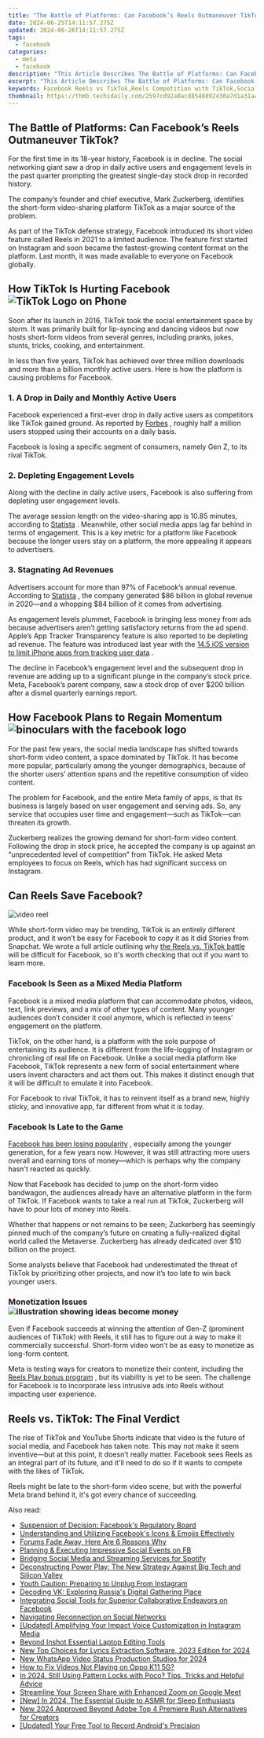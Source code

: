 ```yaml
---
title: "The Battle of Platforms: Can Facebook’s Reels Outmaneuver TikTok?"
date: 2024-06-25T14:11:57.275Z
updated: 2024-06-26T14:11:57.275Z
tags:
  - facebook
categories:
  - meta
  - facebook
description: "This Article Describes The Battle of Platforms: Can Facebook’s Reels Outmaneuver TikTok?"
excerpt: "This Article Describes The Battle of Platforms: Can Facebook’s Reels Outmaneuver TikTok?"
keywords: Facebook Reels vs TikTok,Reels Competition with TikTok,Social Media Platform Battle,TikTok Versus Facebook,Video Sharing Clash,Reel Dominance Challenge,Digital Content Showdown
thumbnail: https://thmb.techidaily.com/2597cd92a0acd8548892430a7d1a31aad74db81001d653dab278938ebfa823a1.jpg
---
```


## The Battle of Platforms: Can Facebook’s Reels Outmaneuver TikTok?

 For the first time in its 18-year history, Facebook is in decline. The social networking giant saw a drop in daily active users and engagement levels in the past quarter prompting the greatest single-day stock drop in recorded history.

 The company’s founder and chief executive, Mark Zuckerberg, identifies the short-form video-sharing platform TikTok as a major source of the problem.

 As part of the TikTok defense strategy, Facebook introduced its short video feature called Reels in 2021 to a limited audience. The feature first started on Instagram and soon became the fastest-growing content format on the platform. Last month, it was made available to everyone on Facebook globally.

## How TikTok Is Hurting Facebook ![TikTok Logo on Phone](https://static1.makeuseofimages.com/wordpress/wp-content/uploads/2022/03/Tiktok-logo.jpg)

 Soon after its launch in 2016, TikTok took the social entertainment space by storm. It was primarily built for lip-syncing and dancing videos but now hosts short-form videos from several genres, including pranks, jokes, stunts, tricks, cooking, and entertainment.

 In less than five years, TikTok has achieved over three million downloads and more than a billion monthly active users. Here is how the platform is causing problems for Facebook.

### 1\. A Drop in Daily and Monthly Active Users

 Facebook experienced a first-ever drop in daily active users as competitors like TikTok gained ground. As reported by [Forbes](https://www.forbes.com/sites/roberthart/2022/02/03/facebook-loses-daily-active-users-for-the-first-time--heres-where-theyre-going/) , roughly half a million users stopped using their accounts on a daily basis.

 Facebook is losing a specific segment of consumers, namely Gen Z, to its rival TikTok.

### 2\. Depleting Engagement Levels

 Along with the decline in daily active users, Facebook is also suffering from depleting user engagement levels.

 The average session length on the video-sharing app is 10.85 minutes, according to [Statista](https://www.statista.com/statistics/579411/top-us-social-networking-apps-ranked-by-session-length/) . Meanwhile, other social media apps lag far behind in terms of engagement. This is a key metric for a platform like Facebook because the longer users stay on a platform, the more appealing it appears to advertisers.

### 3\. Stagnating Ad Revenues

 Advertisers account for more than 97% of Facebook’s annual revenue. According to [Statista](https://www.statista.com/statistics/267031/facebooks-annual-revenue-by-segment/) , the company generated $86 billion in global revenue in 2020—and a whopping $84 billion of it comes from advertising.

 As engagement levels plummet, Facebook is bringing less money from ads because advertisers aren’t getting satisfactory returns from the ad spend. Apple’s App Tracker Transparency feature is also reported to be depleting ad revenue. The feature was introduced last year with the [14.5 iOS version to limit iPhone apps from tracking user data](http://www.makeuseof.com/how-the-ios-14-5-update-is-going-to-really-hurt-facebook/) .

 The decline in Facebook’s engagement level and the subsequent drop in revenue are adding up to a significant plunge in the company’s stock price. Meta, Facebook’s parent company, saw a stock drop of over $200 billion after a dismal quarterly earnings report.

## How Facebook Plans to Regain Momentum ![binoculars with the facebook logo](https://static1.makeuseofimages.com/wordpress/wp-content/uploads/2022/02/Facebook-Privacy.jpg)

 For the past few years, the social media landscape has shifted towards short-form video content, a space dominated by TikTok. It has become more popular, particularly among the younger demographics, because of the shorter users’ attention spans and the repetitive consumption of video content.

 The problem for Facebook, and the entire Meta family of apps, is that its business is largely based on user engagement and serving ads. So, any service that occupies user time and engagement—such as TikTok—can threaten its growth.

 Zuckerberg realizes the growing demand for short-form video content. Following the drop in stock price, he accepted the company is up against an “unprecedented level of competition” from TikTok. He asked Meta employees to focus on Reels, which has had significant success on Instagram.

## Can Reels Save Facebook?

![video reel](https://static1.makeuseofimages.com/wordpress/wp-content/uploads/2022/03/Reels.jpg)

 While short-form video may be trending, TikTok is an entirely different product, and it won’t be easy for Facebook to copy it as it did Stories from Snapchat. We wrote a full article outlining why [the Reels vs. TikTok battle](http://www.makeuseof.com/use-instagram-reels-or-tiktok/) will be difficult for Facebook, so it's worth checking that out if you want to learn more.

### Facebook Is Seen as a Mixed Media Platform

 Facebook is a mixed media platform that can accommodate photos, videos, text, link previews, and a mix of other types of content. Many younger audiences don’t consider it cool anymore, which is reflected in teens’ engagement on the platform.

 TikTok, on the other hand, is a platform with the sole purpose of entertaining its audience. It is different from the life-logging of Instagram or chronicling of real life on Facebook. Unlike a social media platform like Facebook, TikTok represents a new form of social entertainment where users invent characters and act them out. This makes it distinct enough that it will be difficult to emulate it into Facebook.

 For Facebook to rival TikTok, it has to reinvent itself as a brand new, highly sticky, and innovative app, far different from what it is today.

### Facebook Is Late to the Game

[Facebook has been losing popularity](https://www.makeuseof.com/facebook-popularity-peak/) , especially among the younger generation, for a few years now. However, it was still attracting more users overall and earning tons of money—which is perhaps why the company hasn't reacted as quickly.

 Now that Facebook has decided to jump on the short-form video bandwagon, the audiences already have an alternative platform in the form of TikTok. If Facebook wants to take a real run at TikTok, Zuckerberg will have to pour lots of money into Reels.

 Whether that happens or not remains to be seen; Zuckerberg has seemingly pinned much of the company’s future on creating a fully-realized digital world called the Metaverse. Zuckerberg has already dedicated over $10 billion on the project.

 Some analysts believe that Facebook had underestimated the threat of TikTok by prioritizing other projects, and now it’s too late to win back younger users.

### Monetization Issues ![illustration showing ideas become money](https://static1.makeuseofimages.com/wordpress/wp-content/uploads/2022/03/Monetization.jpg)

 Even if Facebook succeeds at winning the attention of Gen-Z (prominent audiences of TikTok) with Reels, it still has to figure out a way to make it commercially successful. Short-form video won’t be as easy to monetize as long-form content.

 Meta is testing ways for creators to monetize their content, including the [Reels Play bonus program](https://www.makeuseof.com/instagram-reels-bonuses/) , but its viability is yet to be seen. The challenge for Facebook is to incorporate less intrusive ads into Reels without impacting user experience.

## Reels vs. TikTok: The Final Verdict

 The rise of TikTok and YouTube Shorts indicate that video is the future of social media, and Facebook has taken note. This may not make it seem inventive—but at this point, it doesn’t really matter. Facebook sees Reels as an integral part of its future, and it'll need to do so if it wants to compete with the likes of TikTok.

 Reels might be late to the short-form video scene, but with the powerful Meta brand behind it, it's got every chance of succeeding.


<ins class="adsbygoogle"
     style="display:block"
     data-ad-format="autorelaxed"
     data-ad-client="ca-pub-7571918770474297"
     data-ad-slot="1223367746"></ins>



<ins class="adsbygoogle"
     style="display:block"
     data-ad-client="ca-pub-7571918770474297"
     data-ad-slot="8358498916"
     data-ad-format="auto"
     data-full-width-responsive="true"></ins>

<span class="atpl-alsoreadstyle">Also read:</span>
<div><ul>
<li><a href="https://facebook.techidaily.com/suspension-of-decision-facebooks-regulatory-board/"><u>Suspension of Decision: Facebook's Regulatory Board</u></a></li>
<li><a href="https://facebook.techidaily.com/understanding-and-utilizing-facebooks-icons-and-emojis-effectively/"><u>Understanding and Utilizing Facebook's Icons & Emojis Effectively</u></a></li>
<li><a href="https://facebook.techidaily.com/forums-fade-away-here-are-6-reasons-why/"><u>Forums Fade Away, Here Are 6 Reasons Why</u></a></li>
<li><a href="https://facebook.techidaily.com/planning-and-executing-impressive-social-events-on-fb/"><u>Planning & Executing Impressive Social Events on FB</u></a></li>
<li><a href="https://facebook.techidaily.com/bridging-social-media-and-streaming-services-for-spotify/"><u>Bridging Social Media and Streaming Services for Spotify</u></a></li>
<li><a href="https://facebook.techidaily.com/deconstructing-power-play-the-new-strategy-against-big-tech-and-silicon-valley/"><u>Deconstructing Power Play: The New Strategy Against Big Tech and Silicon Valley</u></a></li>
<li><a href="https://facebook.techidaily.com/youth-caution-preparing-to-unplug-from-instagram/"><u>Youth Caution: Preparing to Unplug From Instagram</u></a></li>
<li><a href="https://facebook.techidaily.com/decoding-vk-exploring-russias-digital-gathering-place/"><u>Decoding VK: Exploring Russia's Digital Gathering Place</u></a></li>
<li><a href="https://facebook.techidaily.com/integrating-social-tools-for-superior-collaborative-endeavors-on-facebook/"><u>Integrating Social Tools for Superior Collaborative Endeavors on Facebook</u></a></li>
<li><a href="https://facebook.techidaily.com/navigating-reconnection-on-social-networks/"><u>Navigating Reconnection on Social Networks</u></a></li>
<li><a href="https://instagram-video-files.techidaily.com/updated-amplifying-your-impact-voice-customization-in-instagram-media/"><u>[Updated] Amplifying Your Impact  Voice Customization in Instagram Media</u></a></li>
<li><a href="https://extra-lessons.techidaily.com/beyond-inshot-essential-laptop-editing-tools/"><u>Beyond Inshot  Essential Laptop Editing Tools</u></a></li>
<li><a href="https://audio-shaping.techidaily.com/new-top-choices-for-lyrics-extraction-software-2023-edition-for-2024/"><u>New Top Choices for Lyrics Extraction Software, 2023 Edition for 2024</u></a></li>
<li><a href="https://ai-driven-video-production.techidaily.com/new-whatsapp-video-status-production-studios-for-2024/"><u>New WhatsApp Video Status Production Studios for 2024</u></a></li>
<li><a href="https://blog-min.techidaily.com/how-to-fix-videos-not-playing-on-oppo-k11-5g-by-stellar-video-repair-mobile-video-repair/"><u>How to Fix Videos Not Playing on Oppo K11 5G?</u></a></li>
<li><a href="https://easy-unlock-android.techidaily.com/in-2024-still-using-pattern-locks-with-poco-tips-tricks-and-helpful-advice-by-drfone-android/"><u>In 2024, Still Using Pattern Locks with Poco? Tips, Tricks and Helpful Advice</u></a></li>
<li><a href="https://extra-hints.techidaily.com/streamline-your-screen-share-with-enhanced-zoom-on-google-meet/"><u>Streamline Your Screen Share with Enhanced Zoom on Google Meet</u></a></li>
<li><a href="https://vp-tips.techidaily.com/new-in-2024-the-essential-guide-to-asmr-for-sleep-enthusiasts/"><u>[New] In 2024, The Essential Guide to ASMR for Sleep Enthusiasts</u></a></li>
<li><a href="https://smart-video-editing.techidaily.com/new-2024-approved-beyond-adobe-top-4-premiere-rush-alternatives-for-creators/"><u>New 2024 Approved Beyond Adobe Top 4 Premiere Rush Alternatives for Creators</u></a></li>
<li><a href="https://screen-sharing-recording.techidaily.com/updated-your-free-tool-to-record-androids-precision/"><u>[Updated] Your Free Tool to Record Android's Precision</u></a></li>
</ul></div>
